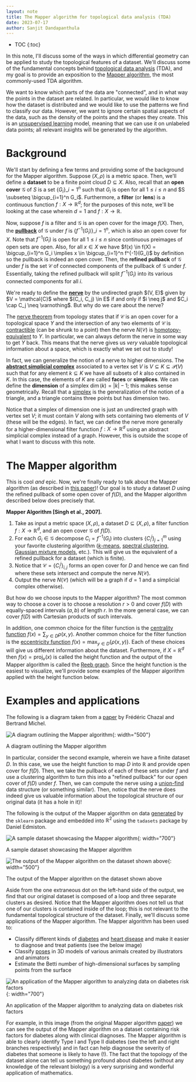 ```yaml
---
layout: note
title: The Mapper algorithm for topological data analysis (TDA)
date: 2023-07-17
author: Sanjit Dandapanthula
---
```


- TOC
{:toc}

In this note, I'll discuss some of the ways in which differential geometry can be applied to study the topological features of a dataset. We'll discuss some of the fundamental concepts behind [topological data analysis](https://en.wikipedia.org/wiki/Topological_data_analysis) (TDA), and my goal is to provide an exposition to the [Mapper algorithm](https://research.math.osu.edu/tgda/mapperPBG.pdf), the most commonly-used TDA algorithm.

We want to know which parts of the data are "connected", and in what way the points in the dataset are related. In particular, we would like to know how the dataset is distributed and we would like to use the patterns we find to classify our data. However, we want to ignore certain spatial aspects of the data, such as the density of the points and the shapes they create. This is an [unsupervised learning](https://en.wikipedia.org/wiki/Unsupervised_learning) model, meaning that we can use it on unlabeled data points; all relevant insights will be generated by the algorithm.

# Background

We'll start by defining a few terms and providing some of the background for the Mapper algorithm. Suppose $(X, \rho)$ is a metric space. Then, we'll define a **dataset** to be a finite point cloud $D \subseteq X$. Also, recall that an **open cover** $\mathcal{G}$ of $S$ is a set $\lbrace G_i \rbrace\_{i=1}^n$ such that $G_i$ is open for all $1 \leq i \leq n$ and $S \subseteq \bigcup_{i=1}^n G_i$. Furthermore, a **filter** (or **lens**) is a continuous function $f : X \to \mathbb{R}^d$; for the purposes of this note, we'll be looking at the case wherein $d = 1$ and $f : X \to \mathbb{R}$.

Now, suppose $f$ is a filter and $\mathcal{G}$ is an open cover for the image $f(X)$. Then, the [**pullback**](https://en.wikipedia.org/wiki/Pullback) of $\mathcal{G}$ under $f$ is $\lbrace f^{-1}(G_i) \rbrace\_{i=1}^n$, which is also an open cover for $X$. Note that $f^{-1}(G_i)$ is open for all $1 \leq i \leq n$ since continuous preimages of open sets are open. Also, for all $x \in X$ we have $f(x) \in f(X) = \bigcup_{i=1}^n G_i \implies x \in \bigcup_{i=1}^n f^{-1}(G_i)$ by definition so the pullback is indeed an open cover. Then, the **refined pullback** of $\mathcal{G}$ under $f$ is the set $\mathcal{C}$ of connected components of the pullback of $\mathcal{G}$ under $f$. Essentially, taking the refined pullback will split $f^{-1}(G_i)$ into its various connected components for all $i$.

We're ready to define the [**nerve**](https://en.wikipedia.org/wiki/Nerve_(category_theory)) by the undirected graph $(V, E)$ given by $V = \mathcal{C}$ where $(C_i, C_j) \in E$ if and only if $i \neq j$ and $C_i \cap C_j \neq \varnothing$. But why do we care about the nerve?

The [nerve theorem](https://en.wikipedia.org/wiki/Nerve_complex#Nerve_theorems) from topology states that if $\mathcal{C}$ is an open cover for a topological space $Y$ and the intersection of any two elements of $\mathcal{C}$ is [contractible](https://en.wikipedia.org/wiki/Contractible_space) (can be shrunk to a point) then the nerve $N(\mathcal{C})$ is [homotopy-equivalent](https://en.wikipedia.org/wiki/Homotopy#:~:text=Given%20two%20topological%20spaces%20X,of%20the%20same%20homotopy%20type.) to $Y$. In particular, we can always deform the nerve in some way to get $Y$ back. This means that the nerve gives us *very* valuable topological information about a space, which is exactly what we set out to study!

In fact, we can generalize the notion of a nerve to higher dimensions. The [**abstract simplicial complex**](https://en.wikipedia.org/wiki/Simplicial_complex) associated to a vertex set $V$ is $V \subseteq K \subseteq \mathcal{P}(V)$ such that for any element $k \subseteq K$ we have all subsets of $k$ also contained in $K$. In this case, the elements of $K$ are called **faces** or **simplices**. We can define the **dimension** of a simplex $\dim(k) = \lvert k \rvert - 1$; this makes sense geometrically. Recall that a [simplex](https://en.wikipedia.org/wiki/Simplex) is the generalization of the notion of a triangle, and a triangle contains three points but has dimension two.

Notice that a simplex of dimension one is just an undirected graph with vertex set $V$; it must contain $V$ along with sets containing two elements of $V$ (these will be the edges). In fact, we can define the nerve more generally for a higher-dimensional filter function $f : X \to \mathbb{R}^d$ using an abstract simplicial complex instead of a graph. However, this is outside the scope of what I want to discuss with this note.

# The Mapper algorithm

This is cool *and* epic. Now, we're finally ready to talk about the Mapper algorithm (as described in [this paper](https://research.math.osu.edu/tgda/mapperPBG.pdf))! Our goal is to study a dataset $D$ using the refined pullback of some open cover of $f(D)$, and the Mapper algorithm described below does precisely that.

**Mapper Algorithm [Singh et al., 2007].**
1. Take as input a metric space $(X, \rho)$, a dataset $D \subseteq (X, \rho)$, a filter function $f : X \to \mathbb{R}^d$, and an open cover $\mathcal{G}$ of $f(D)$.
2. For each $G_i \in \mathcal{G}$ decompose $C_i = f^{-1}(G_i)$ into clusters $\{ C_i^j \}_{j=1}^m$ using your favorite clustering algorithm ([$k$-means](https://en.wikipedia.org/wiki/K-means_clustering), [spectral clustering](https://en.wikipedia.org/wiki/Spectral_clustering), [Gaussian mixture models](https://en.wikipedia.org/wiki/Mixture_model), etc.). This will give us the equivalent of a refined pullback for a dataset (which is finite).
3. Notice that $\mathcal{C} = \{ C_i^j \}_{i, j}$ forms an open cover for $D$ and hence we can find where these sets intersect and compute the nerve $N(\mathcal{C})$.
4. Output the nerve $N(\mathcal{C})$ (which will be a graph if $d = 1$ and a simplicial complex otherwise).

But how do we choose inputs to the Mapper algorithm? The most common way to choose a cover is to choose a resolution $r > 0$ and cover $f(D)$ with equally-spaced intervals $(a, b)$ of length $r$. In the more general case, we can cover $f(D)$ with Cartesian products of such intervals. 

In addition, one common choice for the filter function is the [centrality function](https://en.wikipedia.org/wiki/Centrality) $f(x) = \sum_{y \in D} \rho(x, y)$. Another common choice for the filter function is the [eccentricity function](https://mathworld.wolfram.com/GraphEccentricity.html) $f(x) = \max_{y \in D} \{ \rho(x, y) \}$. Each of these choices will give us different information about the dataset. Furthermore, if $X = \mathbb{R}^d$ then $f(x) = \operatorname{proj}_{v}(x)$ is called the height function and the output of the Mapper algorithm is called the [Reeb graph](https://en.wikipedia.org/wiki/Reeb_graph). Since the height function is the easiest to visualize, we'll provide some examples of the Mapper algorithm applied with the height function below.

# Examples and applications

The following is a diagram taken from a [paper](https://www.frontiersin.org/articles/10.3389/frai.2021.667963/full#T1) by Frédéric Chazal and Bertrand Michel.

![A diagram outlining the Mapper algorithm](/images/mapper-algorithm/diagram.png){: width="500"}
<p class='caption'>
A diagram outlining the Mapper algorithm
</p>

In particular, consider the second example, wherein we have a finite dataset $D$. In this case, we use the height function to map $D$ into $\mathbb{R}$ and provide open cover for $f(D)$. Then, we take the pullback of each of these sets under $f$ and use a clustering algorithm to turn this into a "refined pullback" for our open cover of $f(D)$ under $f$. Then, we can compute the nerve using a [union-find](https://en.wikipedia.org/wiki/Disjoint-set_data_structure) data structure (or something similar). Then, notice that the nerve does indeed give us valuable information about the topological structure of our original data (it has a hole in it)!

The following is the output of the Mapper algorithm on data [generated](https://danedmiston.github.io/home_page/assets/Mapper.pdf) by the `sklearn` package and embedded into $\mathbb{R}^2$ using the `tadasets` package by Daniel Edmiston.

![A sample dataset showcasing the Mapper algorithm](/images/mapper-algorithm/example.png){: width="700"}
<p class='caption'>
A sample dataset showcasing the Mapper algorithm
</p>

![The output of the Mapper algorithm on the dataset shown above](/images/mapper-algorithm/example-output.png){: width="500"}
<p class='caption'>
The output of the Mapper algorithm on the dataset shown above
</p>

Aside from the one extraneous dot on the left-hand side of the output, we find that our original dataset is composed of a loop and three separate clusters as desired. Notice that the Mapper algorithm does not tell us that one of our clusters is contained inside of the loop; this is not relevant to the fundamental topological structure of the dataset. Finally, we'll discuss some applications of the Mapper algorithm. The Mapper algorithm has been used to:


* Classify different kinds of [diabetes](https://research.math.osu.edu/tgda/mapperPBG.pdf) and [heart disease](https://www.quantmetry.com/blog/topological-data-analysis-with-mapper) and make it easier to diagnose and treat patients (see the below image)
* Classify [poses](https://research.math.osu.edu/tgda/mapperPBG.pdf) in 3D models of various animals created by illustrators and animators
* Estimate the Betti number of high-dimensional surfaces by sampling points from the surface

![An application of the Mapper algorithm to analyzing data on diabetes risk factors](/images/mapper-algorithm/diabetes.png){: width="700"}
<p class='caption'>
An application of the Mapper algorithm to analyzing data on diabetes risk factors
</p>

For example, in this image (from the original Mapper algorithm [paper](https://research.math.osu.edu/tgda/mapperPBG.pdf)) we can see the output of the Mapper algorithm on a dataset containing risk factors for diabetes along with clinical diagnoses. The Mapper algorithm is able to clearly identify Type I and Type II diabetes (see the left and right branches respectively) and in fact can help diagnose the severity of diabetes that someone is likely to have (!). The fact that the topology of the dataset alone can tell us something profound about diabetes (without any knowledge of the relevant biology) is a very surprising and wonderful application of mathematics.
